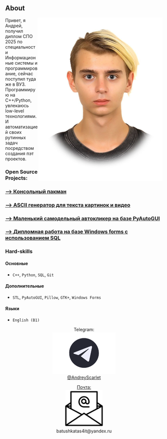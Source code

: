 

## About

<img align="right" width="400" alt="img" src="img/me.jpg">

Привет, я Андрей, получил диплом СПО 2025 по специальности Информационные системы и программирование, сейчас поступил туда же в ВУЗ.<br>
Программирую на C++/Python, увлекаюсь low-level технологиями. И автоматизацией своих рутинных задач посредством создания пэт проектов.<br>
### Open Source Projects:

### [--> Консольный пакман](https://github.com/AndreyBatuev/pacmanConsole)

### [--> ASCII генератор для текста картинок и видео](https://github.com/AndreyBatuev/iWroteTheBookHowToBeASCIIForDummis)

### [--> Маленький самодельный автокликер на базе PyAutoGUI](https://github.com/AndreyBatuev/WineAutoclicker)

### [--> Дипломная работа на базе Windows forms с использованием SQL](https://github.com/AndreyBatuev/myGraduateWork)

### Hard-skills 
####  Основные  
- `C++`, `Python`, `SQL`, `Git`  
####  Дополнительные  
- `STL`, `PyAutoGUI`, `Pillow`, `GTK+`, `Windows Forms`  
####  Языки  
- `English (B1)`   

   
<p align="center">
Telegram:<br>
<a href="https://t.me/AndreyScarlet" >
   <img top="0" width=200 height="auto" src="img/tg.png" margin-left="10px"><br>
   @AndreyScarlet<br>
</p>
   
<p align='center'>
   Почта:<br> <a href='mailto:batushkatas4it@yandex.ru'><img top="0" width=120 height="auto" src="img/email.png" margin-left="10px"></a><br>
   batushkatas4it@yandex.ru<br>
</p>


